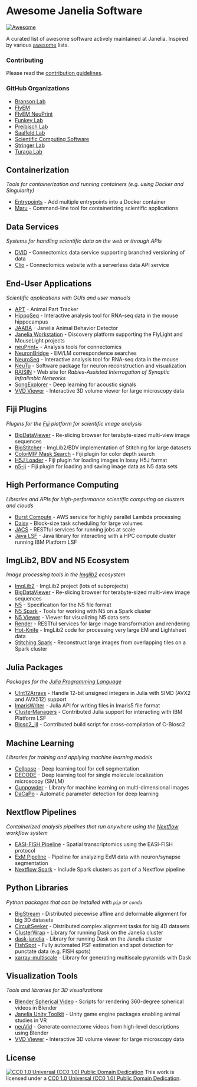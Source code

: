 # Awesome Janelia Software

[![Awesome](https://awesome.re/badge.svg)](https://awesome.re)

A curated list of awesome software actively maintained at Janelia. Inspired by various [awesome](https://github.com/sindresorhus/awesome) lists.

### Contributing

Please read the [contribution guidelines](CONTRIBUTING.md).

### GitHub Organizations

* [Branson Lab](https://github.com/kristinbranson)
* [FlyEM](https://github.com/janelia-flyem)
* [FlyEM NeuPrint](https://github.com/connectome-neuprint)
* [Funkey Lab](https://github.com/funkey)
* [Preibisch Lab](https://github.com/PreibischLab)
* [Saalfeld Lab](https://github.com/saalfeldlab)
* [Scientific Computing Software](https://github.com/JaneliaSciComp)
* [Stringer Lab](https://github.com/MouseLand)
* [Turaga Lab](https://github.com/TuragaLab)


## Containerization

*Tools for containerization and running containers (e.g. using Docker and Singularity)*

* [Entrypoints](https://github.com/JaneliaSciComp/entrypoints) - Add multiple entrypoints into a Docker container
* [Maru](https://github.com/JaneliaSciComp/maru) - Command-line tool for containerizing scientific applications


## Data Services

*Systems for handling scientific data on the web or through APIs*

* [DVID](https://dvid.io) - Connectomics data service supporting branched versioning of data 
* [Clio](https://github.com/clio-janelia) - Connectomics website with a serverless data API service


## End-User Applications

*Scientific applications with GUIs and user manuals*

* [APT](https://github.com/kristinbranson/APT) - Animal Part Tracker
* [HippoSeq](https://hipposeq.janelia.org) - Interactive analysis tool for RNA-seq data in the mouse hippocampus
* [JAABA](https://github.com/kristinbranson/JAABA) - Janelia Animal Behavior Detector 
* [Janelia Workstation](https://github.com/JaneliaSciComp/workstation) - Discovery platform supporting the FlyLight and MouseLight projects
* [neuPrint+](https://neuprint.janelia.org) - Analysis tools for connectomics
* [NeuronBridge](https://neuronbridge.janelia.org) - EM/LM correspondence searches
* [NeuroSeq](https://neuroseq.janelia.org) - Interactive analysis tool for RNA-seq data in the mouse
* [NeuTu](https://janelia-flyem.gitbook.io/neutu) - Software package for neuron reconstruction and visualization 
* [RAISIN](https://raisin.janelia.org) - Web site for *Rabies-Assisted Interrogation of Synaptic Infralimbic Networks*
* [SongExplorer](https://github.com/JaneliaSciComp/SongExplorer) - Deep learning for acoustic signals
* [VVD Viewer](https://github.com/JaneliaSciComp/VVDViewer) - Interactive 3D volume viewer for large microscopy data


## Fiji Plugins

*Plugins for the [Fiji](https://fiji.sc) platform for scientific image analysis*

* [BigDataViewer](https://github.com/bigdataviewer/bigdataviewer_fiji) - Re-slicing browser for terabyte-sized multi-view image sequences
* [BigStitcher](https://github.com/PreibischLab/BigStitcher) - ImgLib2/BDV implementation of Stitching for large datasets
* [ColorMIP Mask Search](https://github.com/JaneliaSciComp/ColorMIP_Mask_Search) - Fiji plugin for color depth search
* [H5J Loader](https://github.com/JaneliaSciComp/H5J_Loader_Plugin) - Fiji plugin for loading images in lossy H5J format
* [n5-ij](https://github.com/saalfeldlab/n5-ij) - Fiji plugin for loading and saving image data as N5 data sets


## High Performance Computing 

*Libraries and APIs for high-performance scientific computing on clusters and clouds*

* [Burst Compute](https://github.com/JaneliaSciComp/burst-compute) - AWS service for highly parallel Lambda processing
* [Daisy](https://github.com/funkelab/daisy) - Block-size task scheduling for large volumes
* [JACS](https://github.com/JaneliaSciComp/jacs-compute) - RESTful services for running jobs at scale
* [Java LSF](https://github.com/JaneliaSciComp/java-lsf) - Java library for interacting with a HPC compute cluster running IBM Platform LSF


## ImgLib2, BDV and N5 Ecosystem 

*Image processing tools in the [Imglib2](https://github.com/imglib/imglib2) ecosystem*

* [ImgLib2](https://github.com/imglib) - ImgLib2 project (lots of subprojects)
* [BigDataViewer](https://github.com/bigdataviewer) - Re-slicing browser for terabyte-sized multi-view image sequences
* [N5](https://github.com/saalfeldlab/n5) - Specification for the N5 file format
* [N5 Spark](https://github.com/saalfeldlab/n5-spark) - Tools for working with N5 on a Spark cluster
* [N5 Viewer](https://github.com/saalfeldlab/n5-viewer) - Viewer for visualizing N5 data sets
* [Render](https://github.com/saalfeldlab/render) - RESTful services for large image transformation and rendering
* [Hot-Knife](https://github.com/saalfeldlab/hot-knife) - ImgLib2 code for processing very large EM and Lightsheet data
* [Stitching Spark](https://github.com/saalfeldlab/stitching-spark) - Reconstruct large images from overlapping tiles on a Spark cluster


## Julia Packages

*Packages for the [Julia Programming Language](https://julialang.org/)*

* [UInt12Arrays](https://github.com/JaneliaSciComp/UInt12Arrays.jl) - Handle 12-bit unsigned integers in Julia with SIMD (AVX2 and AVX512) support
* [ImarisWriter](https://github.com/JaneliaSciComp/ImarisWriter.jl) - Julia API for writing files in Imaris5 file format
* [ClusterManagers](https://github.com/JuliaParallel/ClusterManagers.jl) - Contributed Julia support for interacting with IBM Platform LSF
* [Blosc2_jll](https://github.com/JuliaBinaryWrappers/Blosc2_jll.jl) - Contributed build script for cross-compilation of C-Blosc2


## Machine Learning

*Libraries for training and applying machine learning models*

* [Cellpose](https://github.com/MouseLand/cellpose) - Deep learning tool for cell segmentation 
* [DECODE](https://github.com/TuragaLab/DECODE) - Deep learning tool for single molecule localization microscopy (SMLM)
* [Gunpowder](https://github.com/funkey/gunpowder) - Library for machine learning on multi-dimensional images
* [DaCaPo](https://github.com/funkelab/dacapo/blob/attrs-dev/README.md) - Automatic parameter detection for deep learning


## Nextflow Pipelines

*Containerized analysis pipelines that run anywhere using the [Nextflow](https://www.nextflow.io) workflow system*

* [EASI-FISH Pipeline](https://github.com/JaneliaSciComp/multifish) - Spatial transcriptomics using the EASI-FISH protocol
* [ExM Pipeline](https://github.com/JaneliaSciComp/expansion-microscopy-pipeline) - Pipeline for analyzing ExM data with neuron/synapse segmentation
* [Nextflow Spark](https://github.com/JaneliaSciComp/nextflow-spark) - Include Spark clusters as part of a Nextflow pipeline


## Python Libraries

*Python packages that can be installed with `pip` or `conda`*

* [BigStream](https://github.com/GFleishman/bigstream) - Distributed piecewise affine and deformable alignment for big 3D datasets
* [CircuitSeeker](https://github.com/GFleishman/CircuitSeeker) - Distributed complex alignment tasks for big 4D datasets
* [ClusterWrap](https://github.com/GFleishman/ClusterWrap) - Library for running Dask on the Janelia cluster
* [dask-janelia](https://github.com/JaneliaSciComp/dask-janelia) - Library for running Dask on the Janelia cluster
* [FishSpot](https://github.com/GFleishman/fishspot) - Fully automated PSF estimation and spot detection for punctate data (e.g. FISH spots)
* [xarray-multiscale](https://github.com/JaneliaSciComp/xarray-multiscale) - Library for generating multiscale pyramids with Dask


## Visualization Tools

*Tools and libraries for 3D visualizations*

* [Blender Spherical Video](https://github.com/JaneliaSciComp/blender-spherical-video) - Scripts for rendering 360-degree spherical videos in Blender
* [Janelia Unity Toolkit](https://github.com/JaneliaSciComp/janelia-unity-toolkit) - Unity game engine packages enabling animal studies in VR
* [neuVid](https://github.com/connectome-neuprint/neuVid) - Generate connectome videos from high-level descriptions using Blender
* [VVD Viewer](https://github.com/JaneliaSciComp/VVDViewer) - Interactive 3D volume viewer for large microscopy data


## License

[![CC0 1.0 Universal (CC0 1.0) Public Domain Dedication ](https://i.creativecommons.org/p/zero/1.0/88x31.png)](https://creativecommons.org/publicdomain/zero/1.0/)
This work is licensed under a [CC0 1.0 Universal (CC0 1.0) Public Domain Dedication](https://creativecommons.org/publicdomain/zero/1.0/).

